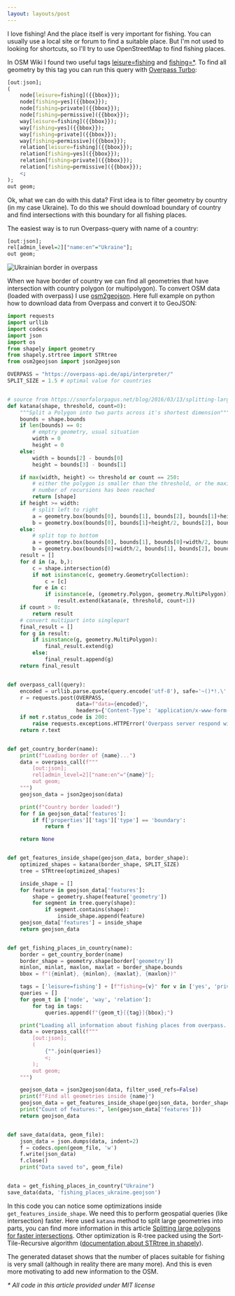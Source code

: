 ```yaml
---
layout: layouts/post
---
```


I love fishing! And the place itself is very important for fishing. You can usually use a local site or forum to find a suitable place. But I'm not used to looking for shortcuts, so I'll try to use OpenStreetMap to find fishing places.

In OSM Wiki I found two useful tags [leisure=fishing](https://wiki.openstreetmap.org/wiki/Tag:leisure%3Dfishing) and [fishing=*](https://wiki.openstreetmap.org/wiki/Key:fishing). To find all geometry by this tag you can run this query with [Overpass Turbo](https://overpass-turbo.eu/):

```R
[out:json];
(
    node[leisure=fishing]({{bbox}});
    node[fishing=yes]({{bbox}});
    node[fishing=private]({{bbox}});
    node[fishing=permissive]({{bbox}});
    way[leisure=fishing]({{bbox}});
    way[fishing=yes]({{bbox}});
    way[fishing=private]({{bbox}});
    way[fishing=permissive]({{bbox}});
    relation[leisure=fishing]({{bbox}});
    relation[fishing=yes]({{bbox}});
    relation[fishing=private]({{bbox}});
    relation[fishing=permissive]({{bbox}});
    <;
);
out geom;
```

Ok, what we can do with this data? First idea is to filter geometry by country (in my case Ukraine).
To do this we should download boundary of country and find intersections with this boundary for all fishing places.

The easiest way is to run Overpass-query with name of a country:

```R
[out:json];
rel[admin_level=2]["name:en"="Ukraine"];
out geom;
```

![Ukrainian border in overpass](/assets/img/ukraine-border-overpass.png)

When we have border of country we can find all geometries that have intersection with country polygon (or multipolygon). To convert OSM data (loaded with overpass) I use [osm2geojson](https://github.com/aspectumapp/osm2geojson).
Here full example on python how to download data from Overpass and convert it to GeoJSON:

```python
import requests
import urllib
import codecs
import json
import os
from shapely import geometry
from shapely.strtree import STRtree
from osm2geojson import json2geojson

OVERPASS = "https://overpass-api.de/api/interpreter/"
SPLIT_SIZE = 1.5 # optimal value for countries


# source from https://snorfalorpagus.net/blog/2016/03/13/splitting-large-polygons-for-faster-intersections/
def katana(shape, threshold, count=0):
    """Split a Polygon into two parts across it's shortest dimension"""
    bounds = shape.bounds
    if len(bounds) == 0:
        # emptry geometry, usual situation
        width = 0
        height = 0
    else:
        width = bounds[2] - bounds[0]
        height = bounds[3] - bounds[1]

    if max(width, height) <= threshold or count == 250:
        # either the polygon is smaller than the threshold, or the maximum
        # number of recursions has been reached
        return [shape]
    if height >= width:
        # split left to right
        a = geometry.box(bounds[0], bounds[1], bounds[2], bounds[1]+height/2)
        b = geometry.box(bounds[0], bounds[1]+height/2, bounds[2], bounds[3])
    else:
        # split top to bottom
        a = geometry.box(bounds[0], bounds[1], bounds[0]+width/2, bounds[3])
        b = geometry.box(bounds[0]+width/2, bounds[1], bounds[2], bounds[3])
    result = []
    for d in (a, b,):
        c = shape.intersection(d)
        if not isinstance(c, geometry.GeometryCollection):
            c = [c]
        for e in c:
            if isinstance(e, (geometry.Polygon, geometry.MultiPolygon)):
                result.extend(katana(e, threshold, count+1))
    if count > 0:
        return result
    # convert multipart into singlepart
    final_result = []
    for g in result:
        if isinstance(g, geometry.MultiPolygon):
            final_result.extend(g)
        else:
            final_result.append(g)
    return final_result


def overpass_call(query):
    encoded = urllib.parse.quote(query.encode('utf-8'), safe='~()*!.\'')
    r = requests.post(OVERPASS,
                      data=f"data={encoded}",
                      headers={'Content-Type': 'application/x-www-form-urlencoded; charset=UTF-8'})
    if not r.status_code is 200:
        raise requests.exceptions.HTTPError('Overpass server respond with status '+str(r.status_code))
    return r.text


def get_country_border(name):
    print(f"Loading border of {name}...")
    data = overpass_call(f"""
        [out:json];
        rel[admin_level=2]["name:en"="{name}"];
        out geom;
    """)
    geojson_data = json2geojson(data)

    print(f"Country border loaded!")
    for f in geojson_data['features']:
        if f['properties']['tags']['type'] == 'boundary':
            return f

    return None


def get_features_inside_shape(geojson_data, border_shape):
    optimized_shapes = katana(border_shape, SPLIT_SIZE)
    tree = STRtree(optimized_shapes)

    inside_shape = []
    for feature in geojson_data['features']:
        shape = geometry.shape(feature['geometry'])
        for segment in tree.query(shape):
            if segment.contains(shape):
                inside_shape.append(feature)
    geojson_data['features'] = inside_shape
    return geojson_data


def get_fishing_places_in_country(name):
    border = get_country_border(name)
    border_shape = geometry.shape(border['geometry'])
    minlon, minlat, maxlon, maxlat = border_shape.bounds
    bbox = f"({minlat}, {minlon}, {maxlat}, {maxlon})"

    tags = ['leisure=fishing'] + [f"fishing={v}" for v in ['yes', 'private', 'permissive']]
    queries = []
    for geom_t in ['node', 'way', 'relation']:
        for tag in tags:
            queries.append(f"{geom_t}[{tag}]{bbox};")

    print("Loading all information about fishing places from overpass...")
    data = overpass_call(f"""
        [out:json];
        (
            {"".join(queries)}
            <;
        );
        out geom;
    """)

    geojson_data = json2geojson(data, filter_used_refs=False)
    print(f"Find all geometries inside {name}")
    geojson_data = get_features_inside_shape(geojson_data, border_shape)
    print("Count of features:", len(geojson_data['features']))
    return geojson_data


def save_data(data, geom_file):
    json_data = json.dumps(data, indent=2)
    f = codecs.open(geom_file, 'w')
    f.write(json_data)
    f.close()
    print("Data saved to", geom_file)


data = get_fishing_places_in_country("Ukraine")
save_data(data, 'fishing_places_ukraine.geojson')
```

In this code you can notice some optimizations inside `get_features_inside_shape`. We need this to perform geospatial queries (like intersection) faster. Here used `katana` method to split large geometries into parts, you can find more information in this article [Splitting large polygons for faster intersections](https://snorfalorpagus.net/blog/2016/03/13/splitting-large-polygons-for-faster-intersections/). Other optimization is R-tree packed using the Sort-Tile-Recursive algorithm ([documentation about STRtree in shapely](https://shapely.readthedocs.io/en/stable/manual.html#str-packed-r-tree)).

The generated dataset shows that the number of places suitable for fishing is very small (although in reality there are many more). And this is even more motivating to add new information to the OSM.

_* All code in this article provided under MIT license_
